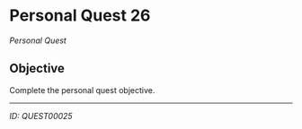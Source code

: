 # Personal Quest 26

*Personal Quest*

## Objective
Complete the personal quest objective.

---
*ID: QUEST00025*